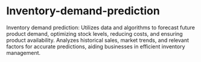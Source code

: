 # Inventory-demand-prediction
Inventory demand prediction: Utilizes data and algorithms to forecast future product demand, optimizing stock levels, reducing costs, and ensuring product availability. Analyzes historical sales, market trends, and relevant factors for accurate predictions, aiding businesses in efficient inventory management.
